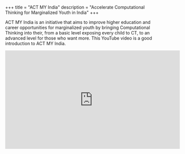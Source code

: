 +++
title = "ACT MY India"
description = "Accelerate Computational Thinking for Marginalized Youth in India"
+++

ACT MY India is an initiative that aims to improve higher education and career opportunities for marginalized youth by bringing Computational Thinking into their, from a basic level exposing every child to CT, to an advanced level for those who want more. This YouTube video is a good introduction to ACT MY India.

<iframe 
    width="560" height="315" 
    src="https://www.youtube.com/embed/n-ObwiOzzeQ?vq=hd1080"
    title="YouTube video player" frameborder="0"
    allow="accelerometer; autoplay; clipboard-write; encrypted-media; gyroscope; picture-in-picture"
    allowfullscreen>
</iframe>